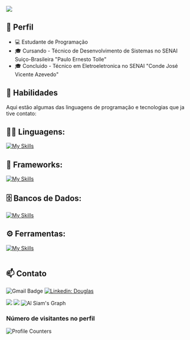 <!-- 
inspirações de readme:
https://roypriyanshu02.github.io/impressive-profile-readmes/
-->

![](https://readme-typing-svg.herokuapp.com?font=Fira+Code&size=75&duration=1500&pause=600&color=ff9933&background=000000EE&center=true&vCenter=true&multiline=true&width=1920&height=384&lines=Olá!;Meu+nome+é+Douglas+Henrique;Bem-vindo+ao+meu+README)

<!--  
### 💜 Olá, meu nome é Anna Gabriela!
-->
## 💼 Perfil

- 💻 Estudante de Programação
- 🎓 Cursando  - Técnico de Desenvolvimento de Sistemas no SENAI Suiço-Brasileira "Paulo Ernesto Tolle"
- 🎓 Concluido - Técnico em Eletroeletronica no SENAI "Conde José Vicente Azevedo"

<!--  
![Matrix SVG](https://raw.githubusercontent.com/rodrigograca31/rodrigograca31/master/matrix.svg)
### Hi there 👋
## 💼 Perfil Profissional

- 💻 Estudante de Programação
- 🌱 Apaixonado por Tecnologia
- 🎓 Cursando [Nome do Curso / Instituição]
-->

## 🚀 Habilidades

Aqui estão algumas das linguagens de programação e tecnologias que ja tive contato:

## 👨‍💻 Linguagens: 
[![My Skills](https://skillicons.dev/icons?i=java,python,javascript,cpp,html,css,nodejs)](https://skillicons.dev)

## 🧰 Frameworks: 
[![My Skills](https://skillicons.dev/icons?i=react,express)](https://skillicons.dev)

## 🗄️ Bancos de Dados: 
[![My Skills](https://skillicons.dev/icons?i=mysql,mongo)](https://skillicons.dev)
## ⚙️ Ferramentas:
[![My Skills](https://skillicons.dev/icons?i=git,github,vscode,postman,docker,vercel)](https://skillicons.dev)<br><br>

## 📫 Contato

![Gmail Badge](https://img.shields.io/badge/-doyklas@gmail.com-red?style=flat-square&logo=Gmail&logoColor=white&link=mailto:{doyklas@gmail.com})
[![Linkedin: Douglas](https://img.shields.io/badge/-doyklas-blue?style=flat-square&logo=Linkedin&logoColor=white&link=https://www.linkedin.com/in/doyklas/)]([https://www.linkedin.com/in/devellendias/](https://www.linkedin.com/in/doyklas/))


![](https://github-readme-stats.vercel.app/api?username=doyklas&theme=material-palenight&hide_border=false&include_all_commits=false&count_private=false)
![](https://github-readme-stats.vercel.app/api/top-langs/?username=doyklas&theme=material-palenight&hide_border=false&include_all_commits=false&count_private=false&layout=compact)
![Al Siam's Graph](https://github-readme-activity-graph.vercel.app/graph?username=doyklas&custom_title=Al%20Douglas-Henrique's%20GitHub%20Activity%20Graph&bg_color=0D1117&color=7F3FBF&line=7F3FBF&point=7F3FBF&area_color=FFFFFF&title_color=FFFFFF&area=true)


<!--
![iuricode](https://github-readme-stats.vercel.app/api?username=annaagabi&theme=synthwave)<br><br>

![iuricode](https://github-readme-stats.vercel.app/api/top-langs/?username=annaagabi&hide=html&layout=compact&theme=synthwave)<br><br>

![iuricode](https://github-readme-stats.vercel.app/api?username=annaagabi&theme=dracula) <br><br>
![iuricode](https://github-readme-stats.vercel.app/api/top-langs/?username=annaagabi&hide=html&layout=compact&theme=dracula)<br><br>

![Top Langs](https://github-readme-stats.vercel.app/api/top-langs/?username=annaagabi&layout=compact&theme=dark&hide_border=true) <br><br> 
![DiasEllen26 GitHub stats](https://github-readme-stats.vercel.app/api?username=annaagabi&show_icons=true&theme=dark) <br><br>
-->

### Número de visitantes no perfil
![Profile Counters](https://profile-counter.glitch.me/Doyklas/count.svg) <br><br>



<!--
[![My Skills](https://skillicons.dev/icons?i=linkedin)](https://www.linkedin.com/in/anna-gabriela)
[![My Skills](https://skillicons.dev/icons?i=gmail)](https://mail.google.com/annaa0478@gmail.com)
-->

<!--
**annaagabi/annaagabi** is a ✨ _special_ ✨ repository because its `README.md` (this file) appears on your GitHub profile.
![Karanalpe Status](https://github-readme-stats.vercel.app/api?username=annaagabi&show_icons=true)
Here are some ideas to get you started:

- 🔭 I’m currently working on ...
- 🌱 I’m currently learning ...
- 👯 I’m looking to collaborate on ...
- 🤔 I’m looking for help with ...
- 💬 Ask me about ...
- 📫 How to reach me: ...
- 😄 Pronouns: ...
- ⚡ Fun fact: ...
-->
